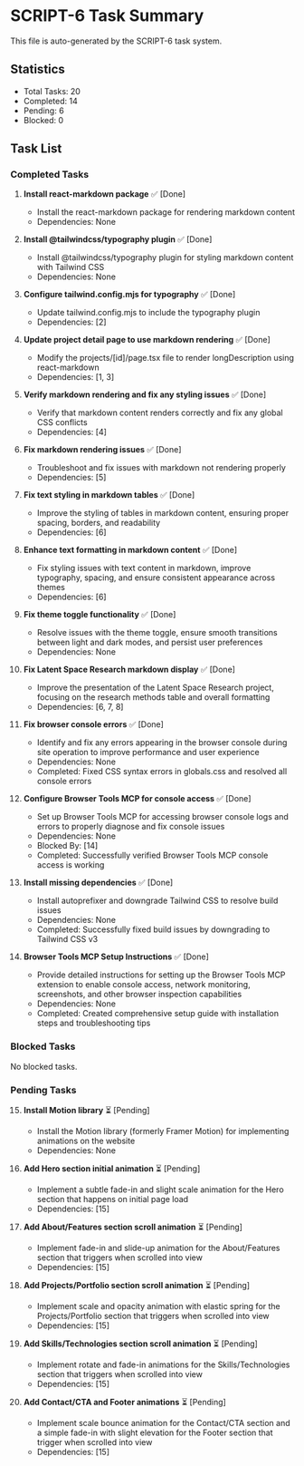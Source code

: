 # SCRIPT-6 Task Summary

This file is auto-generated by the SCRIPT-6 task system.

## Statistics
- Total Tasks: 20
- Completed: 14
- Pending: 6
- Blocked: 0

## Task List

### Completed Tasks
1. **Install react-markdown package** ✅ [Done]
   - Install the react-markdown package for rendering markdown content
   - Dependencies: None

2. **Install @tailwindcss/typography plugin** ✅ [Done]
   - Install @tailwindcss/typography plugin for styling markdown content with Tailwind CSS
   - Dependencies: None

3. **Configure tailwind.config.mjs for typography** ✅ [Done]
   - Update tailwind.config.mjs to include the typography plugin
   - Dependencies: [2]

4. **Update project detail page to use markdown rendering** ✅ [Done]
   - Modify the projects/[id]/page.tsx file to render longDescription using react-markdown
   - Dependencies: [1, 3]

5. **Verify markdown rendering and fix any styling issues** ✅ [Done]
   - Verify that markdown content renders correctly and fix any global CSS conflicts
   - Dependencies: [4]
   
6. **Fix markdown rendering issues** ✅ [Done]
   - Troubleshoot and fix issues with markdown not rendering properly
   - Dependencies: [5]

7. **Fix text styling in markdown tables** ✅ [Done]
   - Improve the styling of tables in markdown content, ensuring proper spacing, borders, and readability
   - Dependencies: [6]

8. **Enhance text formatting in markdown content** ✅ [Done]
   - Fix styling issues with text content in markdown, improve typography, spacing, and ensure consistent appearance across themes
   - Dependencies: [6]

9. **Fix theme toggle functionality** ✅ [Done]
   - Resolve issues with the theme toggle, ensure smooth transitions between light and dark modes, and persist user preferences
   - Dependencies: None

10. **Fix Latent Space Research markdown display** ✅ [Done]
    - Improve the presentation of the Latent Space Research project, focusing on the research methods table and overall formatting
    - Dependencies: [6, 7, 8]

11. **Fix browser console errors** ✅ [Done]
    - Identify and fix any errors appearing in the browser console during site operation to improve performance and user experience
    - Dependencies: None
    - Completed: Fixed CSS syntax errors in globals.css and resolved all console errors

12. **Configure Browser Tools MCP for console access** ✅ [Done]
    - Set up Browser Tools MCP for accessing browser console logs and errors to properly diagnose and fix console issues
    - Dependencies: None
    - Blocked By: [14]
    - Completed: Successfully verified Browser Tools MCP console access is working

13. **Install missing dependencies** ✅ [Done]
    - Install autoprefixer and downgrade Tailwind CSS to resolve build issues
    - Dependencies: None
    - Completed: Successfully fixed build issues by downgrading to Tailwind CSS v3

14. **Browser Tools MCP Setup Instructions** ✅ [Done]
    - Provide detailed instructions for setting up the Browser Tools MCP extension to enable console access, network monitoring, screenshots, and other browser inspection capabilities
    - Dependencies: None
    - Completed: Created comprehensive setup guide with installation steps and troubleshooting tips

### Blocked Tasks
No blocked tasks.

### Pending Tasks
15. **Install Motion library** ⏳ [Pending]
    - Install the Motion library (formerly Framer Motion) for implementing animations on the website
    - Dependencies: None

16. **Add Hero section initial animation** ⏳ [Pending]
    - Implement a subtle fade-in and slight scale animation for the Hero section that happens on initial page load
    - Dependencies: [15]

17. **Add About/Features section scroll animation** ⏳ [Pending]
    - Implement fade-in and slide-up animation for the About/Features section that triggers when scrolled into view
    - Dependencies: [15]

18. **Add Projects/Portfolio section scroll animation** ⏳ [Pending]
    - Implement scale and opacity animation with elastic spring for the Projects/Portfolio section that triggers when scrolled into view
    - Dependencies: [15]

19. **Add Skills/Technologies section scroll animation** ⏳ [Pending]
    - Implement rotate and fade-in animations for the Skills/Technologies section that triggers when scrolled into view
    - Dependencies: [15]

20. **Add Contact/CTA and Footer animations** ⏳ [Pending]
    - Implement scale bounce animation for the Contact/CTA section and a simple fade-in with slight elevation for the Footer section that trigger when scrolled into view
    - Dependencies: [15] 